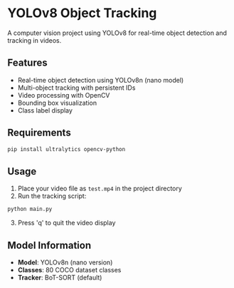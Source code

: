 # YOLOv8 Object Tracking

A computer vision project using YOLOv8 for real-time object detection and tracking in videos.

## Features

- Real-time object detection using YOLOv8n (nano model)
- Multi-object tracking with persistent IDs
- Video processing with OpenCV
- Bounding box visualization
- Class label display

## Requirements

```bash
pip install ultralytics opencv-python
```

## Usage

1. Place your video file as `test.mp4` in the project directory
2. Run the tracking script:

```bash
python main.py
```

3. Press 'q' to quit the video display

## Model Information

- **Model**: YOLOv8n (nano version)
- **Classes**: 80 COCO dataset classes
- **Tracker**: BoT-SORT (default)

